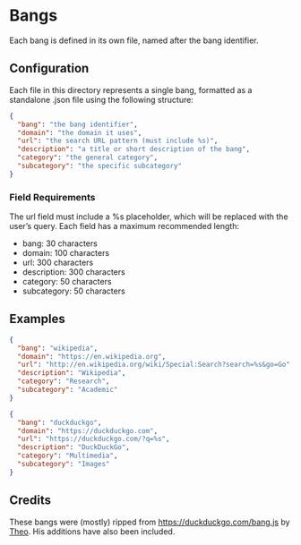 # Bangs

Each bang is defined in its own file, named after the bang identifier.

## Configuration

Each file in this directory represents a single bang, formatted as a standalone .json file using the following structure:

```json
{
  "bang": "the bang identifier",
  "domain": "the domain it uses",
  "url": "the search URL pattern (must include %s)",
  "description": "a title or short description of the bang",
  "category": "the general category",
  "subcategory": "the specific subcategory"
}
```

### Field Requirements

The url field must include a %s placeholder, which will be replaced with the user’s query.
Each field has a maximum recommended length:

*	bang: 30 characters
*	domain: 100 characters
*	url: 300 characters
*	description: 300 characters
*	category: 50 characters
*	subcategory: 50 characters

## Examples

```json
{
  "bang": "wikipedia",
  "domain": "https://en.wikipedia.org",
  "url": "http://en.wikipedia.org/wiki/Special:Search?search=%s&go=Go",
  "description": "Wikipedia",
  "category": "Research",
  "subcategory": "Academic"
}
```

```json
{
  "bang": "duckduckgo",
  "domain": "https://duckduckgo.com",
  "url": "https://duckduckgo.com/?q=%s",
  "description": "DuckDuckGo",
  "category": "Multimedia",
  "subcategory": "Images"
}
```

## Credits

These bangs were (mostly) ripped from https://duckduckgo.com/bang.js by [Theo](https://github.com/t3dotgg). His additions have also been included.
